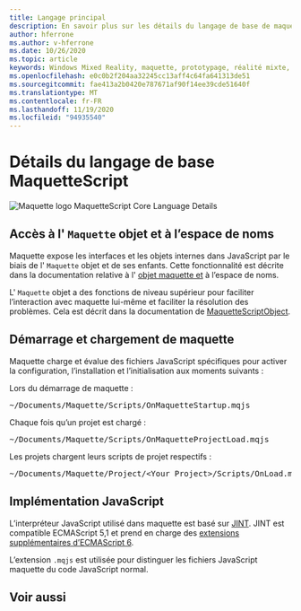 ```yaml
---
title: Langage principal
description: En savoir plus sur les détails du langage de base de maquette.
author: hferrone
ms.author: v-hferrone
ms.date: 10/26/2020
ms.topic: article
keywords: Windows Mixed Reality, maquette, prototypage, réalité mixte, réalité virtuelle, VR, MR, feedback, Hub de commentaires, bogues
ms.openlocfilehash: e0c0b2f204aa32245cc13aff4c64fa641313de51
ms.sourcegitcommit: fae413a2b0420e787671af90f14ee39cde51640f
ms.translationtype: MT
ms.contentlocale: fr-FR
ms.lasthandoff: 11/19/2020
ms.locfileid: "94935540"
---
```

# <a name="maquettescript-core-language-details"></a>Détails du langage de base MaquetteScript

<!-- TODO(Harrison): Need consolidated logo with text -->
![Maquette logo ](../images/MaquetteIcon.png) MaquetteScript Core Language Details

## <a name="accessing-maquette-object-and-namespace"></a>Accès à l' `Maquette` objet et à l’espace de noms

<!-- TODO(Stefan): Need high-level summary of this functionality before we send people to an outside docs link. -->
Maquette expose les interfaces et les objets internes dans JavaScript par le biais de l' `Maquette` objet et de ses enfants. Cette fonctionnalité est décrite dans la documentation relative à l' [objet maquette et](https://www.maquette.ms/doc_staging/objects/Maquette.html) à l’espace de noms. 

<!-- TODO(Stefan): Need high-level summary of this functionality before we send people to an outside docs link. -->
L' `Maquette` objet a des fonctions de niveau supérieur pour faciliter l’interaction avec maquette lui-même et faciliter la résolution des problèmes. Cela est décrit dans la documentation de [MaquetteScriptObject](https://www.maquette.ms/doc_staging/objects/Maquette.MaquetteScriptObject.html).

## <a name="maquette-startup-and-loading"></a>Démarrage et chargement de maquette

<!-- TODO(Stefan): Need context on why this is important for users and how they will take advantage of this in production? -->
Maquette charge et évalue des fichiers JavaScript spécifiques pour activer la configuration, l’installation et l’initialisation aux moments suivants :

Lors du démarrage de maquette :
<pre>
~/Documents/Maquette/Scripts/OnMaquetteStartup.mqjs
</pre>

Chaque fois qu’un projet est chargé :
<pre>
~/Documents/Maquette/Scripts/OnMaquetteProjectLoad.mqjs
</pre>

Les projets chargent leurs scripts de projet respectifs :
<pre>
~/Documents/Maquette/Project/&lt;Your Project&gt;/Scripts/OnLoad.mqjs
</pre>

## <a name="javascript-implementation"></a>Implémentation JavaScript

<!-- TODO(Stefan): Is there anything else we can tell users about the JS interpreter as applied to Maquette? -->
L’interpréteur JavaScript utilisé dans maquette est basé sur [JINT](https://github.com/sebastienros/jint). JINT est compatible ECMAScript 5,1 et prend en charge des [extensions supplémentaires d’ECMAScript 6](https://github.com/sebastienros/jint/issues/343). 

L’extension `.mqjs` est utilisée pour distinguer les fichiers JavaScript maquette du code JavaScript normal.

## <a name="see-also"></a>Voir aussi 
<!-- TODO(Stefan): Add any additional JS related links that may help with troubleshooting or issues? -->